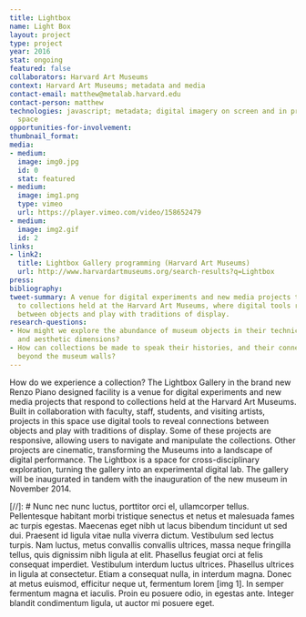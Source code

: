 ```yaml
---
title: Lightbox
name: Light Box
layout: project
type: project
year: 2016
stat: ongoing
featured: false
collaborators: Harvard Art Museums
context: Harvard Art Museums; metadata and media
contact-email: matthew@metalab.harvard.edu
contact-person: matthew
technologies: javascript; metadata; digital imagery on screen and in projection; gallery
  space
opportunities-for-involvement: 
thumbnail_format: 
media:
- medium: 
  image: img0.jpg
  id: 0
  stat: featured
- medium: 
  image: img1.png
  type: vimeo
  url: https://player.vimeo.com/video/158652479
- medium: 
  image: img2.gif
  id: 2
links:
- link2: 
  title: Lightbox Gallery programming (Harvard Art Museums)
  url: http://www.harvardartmuseums.org/search-results?q=Lightbox
press: 
bibliography: 
tweet-summary: A venue for digital experiments and new media projects that respond
  to collections held at the Harvard Art Museums, where digital tools reveal connections
  between objects and play with traditions of display.
research-questions:
- How might we explore the abundance of museum objects in their technical, material,
  and aesthetic dimensions?
- How can collections be made to speak their histories, and their connection to worlds
  beyond the museum walls?
---
```


How do we experience a collection? The Lightbox Gallery in the brand new Renzo Piano designed facility is a venue for digital experiments and new media projects that respond to collections held at the Harvard Art Museums. Built in collaboration with faculty, staff, students, and visiting artists, projects in this space use digital tools to reveal connections between objects and play with traditions of display. Some of these projects are responsive, allowing users to navigate and manipulate the collections. Other projects are cinematic, transforming the Museums into a landscape of digital performance. The Lightbox is a space for cross-disciplinary exploration, turning the gallery into an experimental digital lab. The gallery will be inaugurated in tandem with the inauguration of the new museum in November 2014.

[//]: # Nunc nec nunc luctus, porttitor orci el, ullamcorper tellus. Pellentesque habitant morbi tristique senectus et netus et malesuada fames ac turpis egestas. Maecenas eget nibh ut lacus bibendum tincidunt ut sed dui. Praesent id ligula vitae nulla viverra dictum. Vestibulum sed lectus turpis. Nam luctus, metus convallis convallis ultrices, massa neque fringilla tellus, quis dignissim nibh ligula at elit. Phasellus feugiat orci at felis consequat imperdiet. Vestibulum interdum luctus ultrices. Phasellus ultrices in ligula at consectetur. Etiam a consequat nulla, in interdum magna. Donec at metus euismod, efficitur neque ut, fermentum lorem [img 1]. In semper fermentum magna et iaculis. Proin eu posuere odio, in egestas ante. Integer blandit condimentum ligula, ut auctor mi posuere eget.


